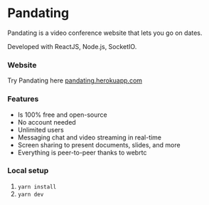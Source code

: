# Pandating


Pandating is a video conference website that lets you go on dates.

Developed with ReactJS, Node.js, SocketIO.


### Website
Try Pandating here [pandating.herokuapp.com](https://pandating.herokuapp.com/)


### Features
- Is 100% free and open-source
- No account needed
- Unlimited users
- Messaging chat and video streaming in real-time
- Screen sharing to present documents, slides, and more
- Everything is peer-to-peer thanks to webrtc


### Local setup

1. `yarn install`
2. `yarn dev`
